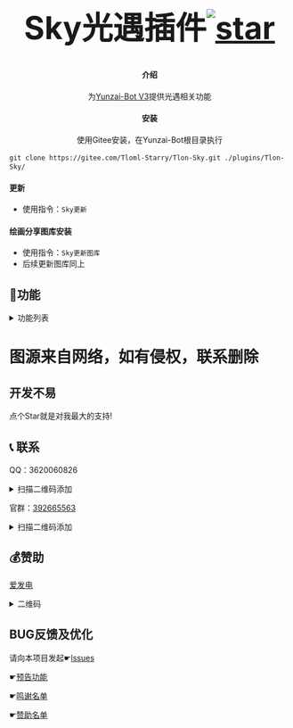 # ﻿<div align="center"><h1 align="center">Sky光遇插件<a href='https://gitee.com/Tloml-Starry/SKY-GuangYu-plugin/stargazers'><img src='https://gitee.com/Tloml-Starry/SKY-GuangYu-plugin/badge/star.svg?theme=dark' alt='star'></img></a></h1></div>

#### <div align="center">介绍</div>
<div align="center">

为[Yunzai-Bot V3](https://gitee.com/Le-niao/Yunzai-Bot)提供光遇相关功能

</div>

#### <div align="center">安装</div>
<div align="center">使用Gitee安装，在Yunzai-Bot根目录执行</div>

```
git clone https://gitee.com/Tloml-Starry/Tlon-Sky.git ./plugins/Tlon-Sky/
```

#### 更新

* 使用指令：`Sky更新`

#### 绘画分享图库安装


* 使用指令：`Sky更新图库`
* 后续更新图库同上

## 🎉功能
<details>
<summary>功能列表</summary>
<p align="center">
<img width = "600" src="resource/功能列表.png">
</p>
</details>

# 图源来自网络，如有侵权，联系删除

## 开发不易

点个Star就是对我最大的支持!

## 📞 联系
QQ：3620060826
<details>
<summary>扫描二维码添加</summary>
<p align="center">
<img width = "600" src="resource/Q二维码.png">
</p>
</details>

官群：[392665563](https://jq.qq.com/?_wv=1027&k=VQAEpAlH)
<details>
<summary>扫描二维码添加</summary>
<p align="center">
<img width = "600" src="resource/群二维码.png">
</p>
</details>



## 💰赞助

[爱发电](https://afdian.net/a/Tloml-Starry)
<details>
<summary>二维码</summary>
<p align="center">
<img width = "600" src="resource/赞助二维码.png">
</p>
</details>

## BUG反馈及优化

请向本项目发起☛[lssues](https://gitee.com/Tloml-Starry/Tlon-Sky/issues/I6LRZ9)

☛[预告功能](https://gitee.com/Tloml-Starry/Tlon-Sky/wikis/%E9%A2%84%E5%91%8A%E5%8A%9F%E8%83%BD)

☛[鸣谢名单](https://gitee.com/Tloml-Starry/Tlon-Sky/wikis/%E9%B8%A3%E8%B0%A2%E5%90%8D%E5%8D%95)

☛[赞助名单](https://gitee.com/Tloml-Starry/Tlon-Sky/wikis/%E8%B5%9E%E5%8A%A9%E5%90%8D%E5%8D%95)